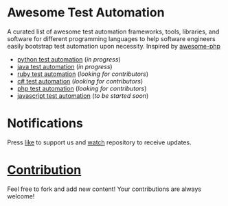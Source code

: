 # Awesome Test Automation
A curated list of awesome test automation frameworks, tools, libraries, and software for different programming languages to help software engineers easily bootstrap test automation upon necessity. Inspired by [awesome-php](https://github.com/ziadoz/awesome-php)

* [python test automation](https://github.com/atinfo/awesome-test-automation/blob/master/python-test-automation.md) (_in progress_)
* [java test automation](https://github.com/atinfo/awesome-test-automation/blob/master/java-test-automation.md) (_in progress_)
* [ruby test automation](https://github.com/atinfo/awesome-test-automation/blob/master/ruby-test-automation.md) (_looking for contributors_)
* [c# test automation](https://github.com/atinfo/awesome-test-automation/blob/master/c#-test-automation.md) (_looking for contributors_)
* [php test automation](https://github.com/atinfo/awesome-test-automation/blob/master/php-test-automation.md) (_looking for contributors_)
* [javascript test automation](https://github.com/atinfo/awesome-test-automation/blob/master/javascript-test-automation.md) (_to be started soon_)

# Notifications
Press [like](https://github.com/atinfo/awesome-test-automation/stargazers) to support us and [watch](https://github.com/atinfo/awesome-test-automation/subscription) repository to receive updates.

# [Contribution](https://github.com/atinfo/awesome-test-automation/blob/master/CONTRIBUTING.md)

Feel free to fork and add new content! Your contributions are always welcome! 
